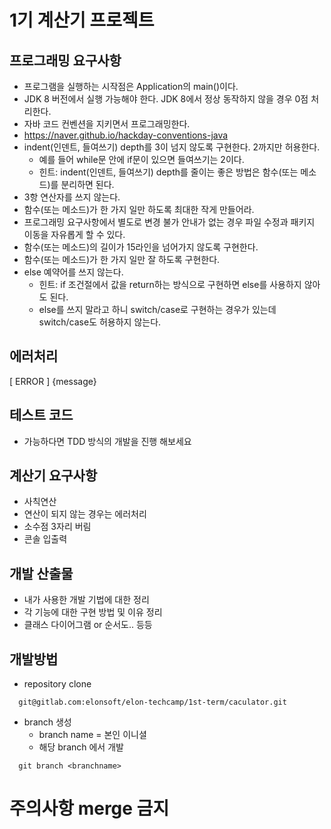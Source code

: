 # 1기 계산기 프로젝트

## 프로그래밍 요구사항
- 프로그램을 실행하는 시작점은 Application의 main()이다.
- JDK 8 버전에서 실행 가능해야 한다. JDK 8에서 정상 동작하지 않을 경우 0점 처리한다.
- 자바 코드 컨벤션을 지키면서 프로그래밍한다.
- https://naver.github.io/hackday-conventions-java
- indent(인덴트, 들여쓰기) depth를 3이 넘지 않도록 구현한다. 2까지만 허용한다.
  - 예를 들어 while문 안에 if문이 있으면 들여쓰기는 2이다.
  - 힌트: indent(인덴트, 들여쓰기) depth를 줄이는 좋은 방법은 함수(또는 메소드)를 분리하면 된다.
- 3항 연산자를 쓰지 않는다.
- 함수(또는 메소드)가 한 가지 일만 하도록 최대한 작게 만들어라.
- 프로그래밍 요구사항에서 별도로 변경 불가 안내가 없는 경우 파일 수정과 패키지 이동을 자유롭게 할 수 있다.
- 함수(또는 메소드)의 길이가 15라인을 넘어가지 않도록 구현한다.
- 함수(또는 메소드)가 한 가지 일만 잘 하도록 구현한다.
- else 예약어를 쓰지 않는다.
  - 힌트: if 조건절에서 값을 return하는 방식으로 구현하면 else를 사용하지 않아도 된다.
  - else를 쓰지 말라고 하니 switch/case로 구현하는 경우가 있는데 switch/case도 허용하지 않는다.

## 에러처리
[ ERROR ] {message}

## 테스트 코드
- 가능하다면 TDD 방식의 개발을 진행 해보세요

## 계산기 요구사항
- 사칙연산
- 연산이 되지 않는 경우는 에러처리
- 소수점 3자리 버림
- 콘솔 입출력

## 개발 산출물
- 내가 사용한 개발 기법에 대한 정리
- 각 기능에 대한 구현 방법 및 이유 정리
- 클래스 다이어그램 or 순서도.. 등등

##  개발방법
- repository clone 
```shell
  git@gitlab.com:elonsoft/elon-techcamp/1st-term/caculator.git
```

- branch 생성 
  - branch name = 본인 이니셜 
  - 해당 branch 에서 개발
```shell
  git branch <branchname>
```

# 주의사항 merge 금지